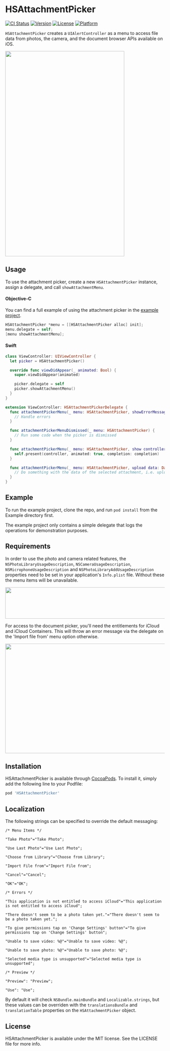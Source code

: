 # HSAttachmentPicker

[![CI Status](http://img.shields.io/travis/helpscout/HSAttachmentPicker.svg?style=flat)](https://travis-ci.org/helpscout/HSAttachmentPicker)
[![Version](https://img.shields.io/cocoapods/v/AttachmentPicker.svg?style=flat)](http://cocoapods.org/pods/AttachmentPicker)
[![License](https://img.shields.io/cocoapods/l/AttachmentPicker.svg?style=flat)](http://cocoapods.org/pods/AttachmentPicker)
[![Platform](https://img.shields.io/cocoapods/p/AttachmentPicker.svg?style=flat)](http://cocoapods.org/pods/AttachmentPicker)

`HSAttachmentPicker` creates a `UIAlertController` as a menu to access file data from photos, the camera, and the document browser APIs available on iOS.

<img src="https://github.com/helpscout/HSAttachmentPicker/raw/main/picker_preview.png" width="376" height="648">

## Usage

To use the attachment picker, create a new `HSAttachmentPicker` instance, assign a delegate, and call `showAttachmentMenu`.

#### Objective-C

You can find a full example of using the attachment picker in the [example project](Example).

```objective-c
HSAttachmentPicker *menu = [[HSAttachmentPicker alloc] init];
menu.delegate = self;
[menu showAttachmentMenu];
```

#### Swift

```swift
class ViewController: UIViewController {
  let picker = HSAttachmentPicker()

  override func viewDidAppear(_ animated: Bool) {
    super.viewDidAppear(animated)

    picker.delegate = self
    picker.showAttachmentMenu()
  }
}

extension ViewController: HSAttachmentPickerDelegate {
  func attachmentPickerMenu(_ menu: HSAttachmentPicker, showErrorMessage errorMessage: String) {
    // Handle errors
  }

  func attachmentPickerMenuDismissed(_ menu: HSAttachmentPicker) {
    // Run some code when the picker is dismissed
  }

  func attachmentPickerMenu(_ menu: HSAttachmentPicker, show controller: UIViewController, completion: (() -> Void)? = nil) {
    self.present(controller, animated: true, completion: completion)
  }

  func attachmentPickerMenu(_ menu: HSAttachmentPicker, upload data: Data, filename: String, image: UIImage?) {
    // Do something with the data of the selected attachment, i.e. upload it to a web service
  }
}
```

## Example

To run the example project, clone the repo, and run `pod install` from the Example directory first.

The example project only contains a simple delegate that logs the operations for demonstration purposes.

## Requirements

In order to use the photo and camera related features, the `NSPhotoLibraryUsageDescription`, `NSCameraUsageDescription`, `NSMicrophoneUsageDescription` and `NSPhotoLibraryAddUsageDescription` properties need to be set in your application's `Info.plist` file. Without these the menu items will be unavailable.

<img src="https://github.com/helpscout/HSAttachmentPicker/raw/main/picker_photos_permissions.png" width="787" height="99">

For access to the document picker, you'll need the entitlements for iCloud and iCloud Containers. This will throw an error message via the delegate on the 'Import file from' menu option otherwise.

<img src="https://github.com/helpscout/HSAttachmentPicker/raw/main/picker_icloud_permissions.png" width="856" height="346">

## Installation

HSAttachmentPicker is available through [CocoaPods](http://cocoapods.org). To install
it, simply add the following line to your Podfile:

```ruby
pod 'HSAttachmentPicker'
```

## Localization

The following strings can be specified to override the default messaging:

```
/* Menu Items */

"Take Photo"="Take Photo";

"Use Last Photo"="Use Last Photo";

"Choose from Library"="Choose from Library";

"Import File from"="Import File from";

"Cancel"="Cancel";

"OK"="OK";

/* Errors */

"This application is not entitled to access iCloud"="This application is not entitled to access iCloud";

"There doesn't seem to be a photo taken yet."="There doesn't seem to be a photo taken yet.";

"To give permissions tap on 'Change Settings' button"="To give permissions tap on 'Change Settings' button";

"Unable to save video: %@"="Unable to save video: %@";

"Unable to save photo: %@"="Unable to save photo: %@";

"Selected media type is unsupported"="Selected media type is unsupported";

/* Preview */

"Preview": "Preview";

"Use": "Use";
```

By default it will check `NSBundle.mainBundle` and `Localizable.strings`, but these values can be overriden with the `translationsBundle` and `translationTable` properties on the `HSAttachmentPicker` object.

## License

HSAttachmentPicker is available under the MIT license. See the LICENSE file for more info.
